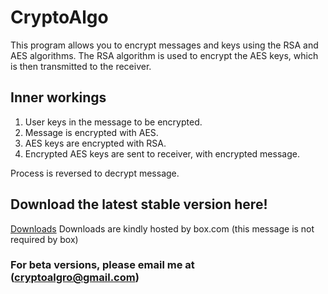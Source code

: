# CryptoAlgo
This program allows you to encrypt messages and keys using the RSA and AES algorithms. The RSA algorithm is used to encrypt the AES keys, which is then transmitted to the receiver.

## Inner workings
1. User keys in the message to be encrypted.
2. Message is encrypted with AES.
3. AES keys are encrypted with RSA.
4. Encrypted AES keys are sent to receiver, with encrypted message.

Process is reversed to decrypt message.

## Download the latest stable version here!

[Downloads](https://app.box.com/s/mxm4sc3bqm1rh8nob2ruvr2e9b88hy2e)
Downloads are kindly hosted by box.com (this message is not required by box)

### For beta versions, please email me at (cryptoalgro@gmail.com)
